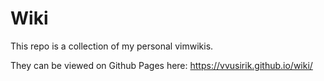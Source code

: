 # Wiki
This repo is a collection of my personal vimwikis.

They can be viewed on Github Pages here: https://vvusirik.github.io/wiki/
